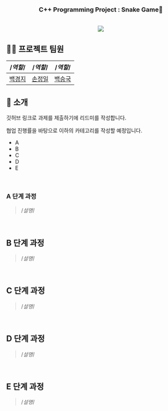 <div align="center">


### C++ Programming Project : Snake Game🐍

<br/> [<img src="https://img.shields.io/badge/프로젝트 기간-2025.05.08~2025.06.17-fab2ac?style=flat&logo=&logoColor=white" />]()

</div> 


## 💁‍♂️ 프로젝트 팀원
|/*역할*/|/*역할*/|/*역할*/|
|:---:|:---:|:---:|
|[백경지](https://github.com/jason77218)|[손정일](https://github.com/sonjungil)|[백승국](https://github.com/skybluesoda)|

## 📝 소개
깃허브 링크로 과제를 제출하기에 리드미를 작성합니다.

협업 진행률을 바탕으로 이하의 카테고리를 작성할 예정입니다.
- A
- B
- C
- D
- E

<br />

### A 단계 과정
> /*설명*/

<br />

## B 단계 과정
> /*설명*/


<br />

## C 단계 과정
> /*설명*/

<br />

## D 단계 과정
> /*설명*/

<br />

## E 단계 과정
> /*설명*/

<br />
